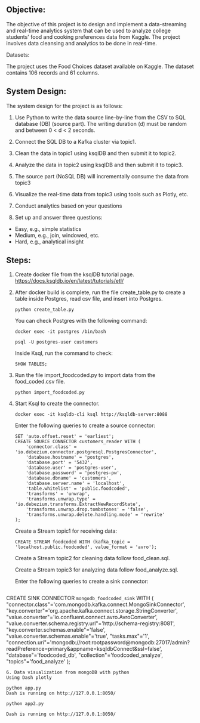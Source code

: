  
 
 

## Objective:

The objective of this project is to design and implement a data-streaming and real-time analytics system that can be used to analyze college students' food and cooking preferences data from Kaggle. The project involves data cleansing and analytics to be done in real-time.

Datasets:

The project uses the Food Choices dataset available on Kaggle. The dataset contains 106 records and 61 columns.

## System Design:

The system design for the project is as follows:

1. Use Python to write the data source line-by-line from the CSV to SQL database (DB) (source part). The writing duration (d) must be random and between 0 < d < 2 seconds.

2. Connect the SQL DB to a Kafka cluster via topic1.

3. Clean the data in topic1 using ksqlDB and then submit it to topic2.

4. Analyze the data in topic2 using ksqlDB and then submit it to topic3.

5. The source part (NoSQL DB) will incrementally consume the data from topic3

6. Visualize the real-time data from topic3 using tools such as Plotly, etc.

7. Conduct analytics based on your questions

8. Set up and answer three questions:

  - Easy, e.g., simple statistics
  - Medium, e.g., join, windowed, etc.
  - Hard, e.g., analytical insight

## Steps:

1. Create docker file from the ksqlDB tutorial page. 
https://docs.ksqldb.io/en/latest/tutorials/etl/

2. After docker build is complete, run the file create_table.py to create a table inside Postgres, read csv file, and insert into Postgres.

   ```python create_table.py```
   
   You can check Postgres with the following command:

   ```docker exec -it postgres /bin/bash```
   
   ```psql -U postgres-user customers```
   
   Inside Ksql, run the command to check:

   ```SHOW TABLES;```

3. Run the file import_foodcoded.py to import data from the food_coded.csv file.

   ```python import_foodcoded.py```

4. Start Ksql to create the connector.

   ```docker exec -it ksqldb-cli ksql http://ksqldb-server:8088```
   
   Enter the following queries to create a source connector:

   ```
   SET 'auto.offset.reset' = 'earliest';
   CREATE SOURCE CONNECTOR customers_reader WITH (
       'connector.class' = 'io.debezium.connector.postgresql.PostgresConnector',
       'database.hostname' = 'postgres',
       'database.port' = '5432',
       'database.user' = 'postgres-user',
       'database.password' = 'postgres-pw',
       'database.dbname' = 'customers',
       'database.server.name' = 'localhost',
       'table.whitelist' = 'public.foodcoded',
       'transforms' = 'unwrap',
       'transforms.unwrap.type' = 'io.debezium.transforms.ExtractNewRecordState',
       'transforms.unwrap.drop.tombstones' = 'false',
       'transforms.unwrap.delete.handling.mode' = 'rewrite'
   );
   ```
   Create a Stream topic1 for receiving data:

   ```CREATE STREAM foodcoded WITH (kafka_topic = 'localhost.public.foodcoded', value_format = 'avro');```
   
   Create a Stream topic2 for cleaning data follow food_clean.sql.

   Create a Stream topic3 for analyzing data follow food_analyze.sql.

   Enter the following queries to create a sink connector:

   ```
CREATE SINK CONNECTOR `mongodb_foodcoded_sink` WITH (
   "connector.class"='com.mongodb.kafka.connect.MongoSinkConnector',
   "key.converter"='org.apache.kafka.connect.storage.StringConverter',
   "value.converter"='io.confluent.connect.avro.AvroConverter',
   "value.converter.schema.registry.url"='http://schema-registry:8081',
   "key.converter.schemas.enable"='false',
   "value.converter.schemas.enable"='true',
   "tasks.max"='1',
   "connection.uri"='mongodb://root:rootpassword@mongodb:27017/admin?readPreference=primary&appname=ksqldbConnect&ssl=false',
   "database"='foodcoded_db',
   "collection"='foodcoded_analyze',
   "topics"='food_analyze'
);
  ```
  6. Data visualization from mongoDB with python 
 Using Dash plotly

python app.py
Dash is running on http://127.0.0.1:8050/

python app2.py

Dash is running on http://127.0.0.1:8050/

  
 
